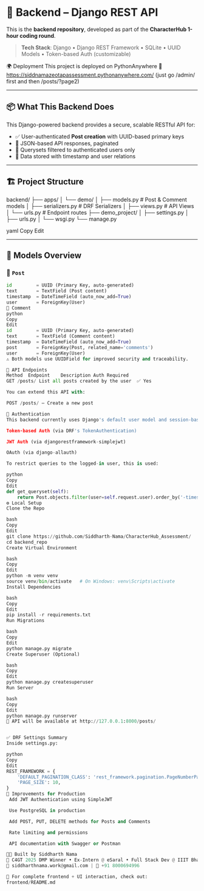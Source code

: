 # 🧠 Backend – Django REST API

This is the **backend repository**, developed as part of the **CharacterHub 1-hour coding round**.

> **Tech Stack**: Django • Django REST Framework • SQLite • UUID Models • Token-based Auth (customizable)


🌍 Deployment
This project is deployed on PythonAnywhere
🔗 https://siddnamazeotapassessment.pythonanywhere.com/   (just go /admin/ first and then /posts/?page2)

---

## 📦 What This Backend Does

This Django-powered backend provides a secure, scalable RESTful API for:

- ✅ User-authenticated **Post creation** with UUID-based primary keys
- 📄 JSON-based API responses, paginated
- 🔐 Querysets filtered to authenticated users only
- 📆 Data stored with timestamp and user relations

---

## 🏗️ Project Structure

backend/
├── apps/
│ └── demo/
│ ├── models.py # Post & Comment models
│ ├── serializers.py # DRF Serializers
│ ├── views.py # API Views
│ └── urls.py # Endpoint routes
├── demo_project/
│ ├── settings.py
│ ├── urls.py
│ └── wsgi.py
└── manage.py

yaml
Copy
Edit

---

## 📁 Models Overview

### 🔸 `Post`
```python
id         = UUID (Primary Key, auto-generated)
text       = TextField (Post content)
timestamp  = DateTimeField (auto_now_add=True)
user       = ForeignKey(User)
🔸 Comment
python
Copy
Edit
id         = UUID (Primary Key, auto-generated)
text       = TextField (Comment content)
timestamp  = DateTimeField (auto_now_add=True)
post       = ForeignKey(Post, related_name='comments')
user       = ForeignKey(User)
⚠️ Both models use UUIDField for improved security and traceability.

🔌 API Endpoints
Method	Endpoint	Description	Auth Required
GET	/posts/	List all posts created by the user	✅ Yes

You can extend this API with:

POST /posts/ – Create a new post

🔐 Authentication
This backend currently uses Django's default user model and session-based authentication. It can be easily extended to support:

Token-based Auth (via DRF's TokenAuthentication)

JWT Auth (via djangorestframework-simplejwt)

OAuth (via django-allauth)

To restrict queries to the logged-in user, this is used:

python
Copy
Edit
def get_queryset(self):
    return Post.objects.filter(user=self.request.user).order_by('-timestamp')
⚙️ Local Setup
Clone the Repo

bash
Copy
Edit
git clone https://github.com/Siddharth-Nama/CharacterHub_Assessment/
cd backend_repo
Create Virtual Environment

bash
Copy
Edit
python -m venv venv
source venv/bin/activate   # On Windows: venv\Scripts\activate
Install Dependencies

bash
Copy
Edit
pip install -r requirements.txt
Run Migrations

bash
Copy
Edit
python manage.py migrate
Create Superuser (Optional)

bash
Copy
Edit
python manage.py createsuperuser
Run Server

bash
Copy
Edit
python manage.py runserver
🔗 API will be available at http://127.0.0.1:8000/posts/


✅ DRF Settings Summary
Inside settings.py:

python
Copy
Edit
REST_FRAMEWORK = {
    'DEFAULT_PAGINATION_CLASS': 'rest_framework.pagination.PageNumberPagination',
    'PAGE_SIZE': 10,
}
📌 Improvements for Production
 Add JWT Authentication using SimpleJWT

 Use PostgreSQL in production

 Add POST, PUT, DELETE methods for Posts and Comments

 Rate limiting and permissions

 API documentation with Swagger or Postman

👨‍💻 Built by Siddharth Nama
🎯 C4GT 2025 DMP Winner • Ex-Intern @ eSaral • Full Stack Dev @ IIIT Bhagalpur
📧 siddharthnama.work@gmail.com | 📱 +91 8000694996

🔁 For complete frontend + UI interaction, check out:
frontend/README.md